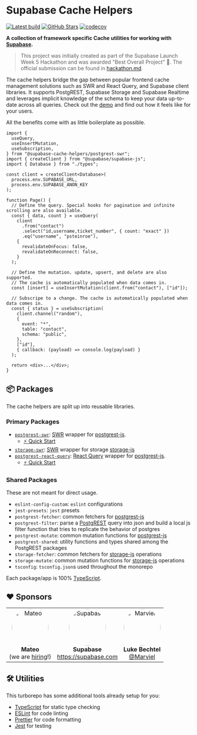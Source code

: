 # Supabase Cache Helpers

<a href="https://github.com/psteinroe/supabase-cache-helpers/actions/workflows/ci.yml"><img src="https://github.com/psteinroe/supabase-cache-helpers/actions/workflows/ci.yml/badge.svg?branch=main" alt="Latest build" target="\_parent"></a>
<a href="https://github.com/psteinroe/supabase-cache-helpers"><img src="https://img.shields.io/github/stars/psteinroe/supabase-cache-helpers.svg?style=social&amp;label=Star" alt="GitHub Stars" target="\_parent"></a>
[![codecov](https://codecov.io/gh/psteinroe/supabase-cache-helpers/branch/main/graph/badge.svg?token=SPMWSVBRGX)](https://codecov.io/gh/psteinroe/supabase-cache-helpers)

**A collection of framework specific Cache utilities for working with <a href="https://supabase.com" alt="Supabase" target="\_parent">Supabase</a>.**

> This project was initially created as part of the Supabase Launch Week 5 Hackathon and was awarded "Best Overall Project" 🥇. The official submission can be found in [hackathon.md](./hackathon.md).

The cache helpers bridge the gap between popular frontend cache management solutions such as SWR and React Query, and Supabase client libraries. It supports PostgREST, Supabase Storage and Supabase Realtime and leverages implicit knowledge of the schema to keep your data up-to-date across all queries. Check out the [demo](TODO) and find out how it feels like for your users.

All the benefits come with as little boilerplate as possible.

```tsx
import {
  useQuery,
  useInsertMutation,
  useSubscription,
} from "@supabase-cache-helpers/postgrest-swr";
import { createClient } from "@supabase/supabase-js";
import { Database } from "./types";

const client = createClient<Database>(
  process.env.SUPABASE_URL,
  process.env.SUPABASE_ANON_KEY
);

function Page() {
  // Define the query. Special hooks for pagination and infinite scrolling are also available.
  const { data, count } = useQuery(
    client
      .from("contact")
      .select("id,username,ticket_number", { count: "exact" })
      .eq("username", "psteinroe"),
    {
      revalidateOnFocus: false,
      revalidateOnReconnect: false,
    }
  );

  // Define the mutation. update, upsert, and delete are also supported.
  // The cache is automatically populated when data comes in.
  const [insert] = useInsertMutation(client.from("contact"), ["id"]);

  // Subscripe to a change. The cache is automatically populated when data comes in.
  const { status } = useSubscription(
    client.channel("random"),
    {
      event: "*",
      table: "contact",
      schema: "public",
    },
    ["id"],
    { callback: (payload) => console.log(payload) }
  );

  return <div>...</div>;
}
```

## 📦 Packages

The cache helpers are split up into reusable libraries.

### Primary Packages

- [`postgrest-swr`](./packages/postgrest-swr/README.md): [SWR](https://swr.vercel.app) wrapper for [postgrest-js](https://github.com/supabase/postgrest-js).
  - [⚡️ Quick Start](./packages/postgrest-swr/README.md/#⚡️-quick-start)
- [`storage-swr`](./packages/storage-swr/README.md): [SWR](https://swr.vercel.app) wrapper for storage [storage-js](https://github.com/supabase/storage-js)
- [`postgrest-react-query`](./packages/postgrest-react-query/README.md): [React Query](https://tanstack.com/query/latest) wrapper for [postgrest-js](https://github.com/supabase/postgrest-js).
  - [⚡️ Quick Start](./packages/postgrest-react-query/README.md/#⚡️-quick-start)

### Shared Packages

These are not meant for direct usage.

- `eslint-config-custom`: `eslint` configurations
- `jest-presets`: `jest` presets
- `postgrest-fetcher`: common fetchers for [postgrest-js](https://github.com/supabase/postgrest-js)
- `postgrest-filter`: parse a [PostgREST](https://postgrest.org/en/stable/) query into json and build a local js filter function that tries to replicate the behavior of postgres
- `postgrest-mutate`: common mutation functions for [postgrest-js](https://github.com/supabase/postgrest-js)
- `postgrest-shared`: utility functions and types shared among the PostgREST packages
- `storage-fetcher`: common fetchers for [storage-js](https://github.com/supabase/storage-js) operations
- `storage-mutate`: common mutation functions for [storage-js](https://github.com/supabase/storage-js) operations
- `tsconfig`: `tsconfig.json`s used throughout the monorepo

Each package/app is 100% [TypeScript](https://www.typescriptlang.org/).

## ❤️ Sponsors

<table>
  <tr>
    <td align="center">
      <a href="https://hellomateo.de">
        <img src="https://avatars.githubusercontent.com/u/72967210?s=200&v=4" style="width:100px;border-radius:50%" alt="Mateo" />
      </a>
      <br />
      <b>Mateo</b>
      <br />
      (we are <a href="https://join.com/companies/mateoestate/5588976-senior-frontend-developer">hiring</a>!)
    </td>
     <td align="center">
      <a href="https://supabase.com/">
        <img src="https://avatars.githubusercontent.com/u/54469796?s=200&v=4" style="width:100px;border-radius:50%" " alt="Supabase" />
      </a>
      <br />
      <b>Supabase</b>
      <br />
      <a href="https://supabase.com">https://supabase.com</a>
      <br />
    </td>
    <td align="center">
      <a href="https://github.com/Marviel">
        <img src="https://avatars.githubusercontent.com/u/2037165?v=4" style="width:100px;border-radius:50%" " alt="Marviel" />
      </a>
      <br />
      <b>Luke Bechtel</b>
      <br />
      <a href="https://github.com/Marviel">@Marviel</a>
      <br />
    </td>
  </tr>
</table>

## 🛠 Utilities

This turborepo has some additional tools already setup for you:

- [TypeScript](https://www.typescriptlang.org/) for static type checking
- [ESLint](https://eslint.org/) for code linting
- [Prettier](https://prettier.io) for code formatting
- [Jest](https://jestjs.io) for testing
